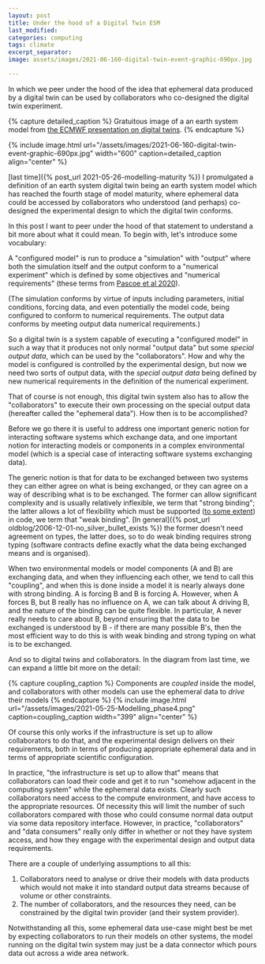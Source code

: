 ```yaml
---
layout: post
title: Under the hood of a Digital Twin ESM
last_modified:
categories: computing 
tags: climate
excerpt_separator:
image: assets/images/2021-06-160-digital-twin-event-graphic-690px.jpg

---
```


In which we peer under the hood of the idea that ephemeral data produced by a digital twin can be used by collaborators who co-designed the digital twin experiment.

{% capture detailed_caption %}
Gratuitous image of a an earth system model from 
<a href="https://www.ecmwf.int/en/about/media-centre/news/2021/presenting-destination-earth-digital-replica-our-planet">the ECMWF presentation on digital twins</a>.
{% endcapture %}

{% include image.html url="/assets/images/2021-06-160-digital-twin-event-graphic-690px.jpg" width="600" caption=detailed_caption align="center" %}

[last time]({% post_url 2021-05-26-modelling-maturity %}) I promulgated a definition of an earth system  digital twin being an earth system model which has reached the fourth stage of model maturity, where ephemeral data could be accessed by collaborators who understood (and perhaps) co-designed the experimental design to which the digital twin conforms.

In this post I want to peer under the hood of that statement to understand a bit more about what it could mean. To begin with, let's introduce some vocabulary:

A "configured model" is run to produce a "simulation" with "output" where both the simulation itself and the output conform to a "numerical experiment" which is defined by some objectives and "numerical requirements" (these terms from [Pascoe et al 2020](https://doi.org/10.5194/gmd-13-2149-2020)). 

(The simulation conforms by virtue of inputs including parameters, initial conditions, forcing data, and even potentially the model code, being configured to conform to numerical requirements. The output data conforms by meeting output data numerical requirements.)

So a digital twin is a system capable of executing a "configured model" in such a way that it produces not only normal "output data" but some _special output data_, which can be used by the "collaborators". How and why the model is configured is controlled by the experimental design, but now we need two sorts of output data, with the _special output data_ being defined by new numerical requirements in the definition of the numerical experiment.

That of course is not enough, this digital twin system also has to allow the "collaborators" to execute their own processing on the special output data (hereafter called the "ephemeral data").  How then is to be accomplished?

Before we go there it is useful to address one important generic notion for interacting software systems which exchange data, and one important notion for interacting models or components in a complex environmental model (which is a special case of interacting software systems exchanging data).

The generic notion is that for data to be exchanged between two systems they can either agree on what is being exchanged, or they can agree on a way of describing what is to be exchanged. The former can allow significant complexity and is usually relatively inflexible, we term that "strong binding"; the latter allows a lot of flexibility which must be supported ([to some extent]()) in code, we term that "weak binding". [In general]({% post_url oldblog/2006-12-01-no_silver_bullet_exists %}) the former doesn't need agreement on types, the latter does, so to do weak binding requires strong typing (software contracts define exactly what the data being exchanged means and is organised).

When two environmental models or model components (A and B) are exchanging data, and when they influencing each other, we tend to call this "coupling", and when this is done inside a model it is nearly always done with strong binding.  A is forcing B and B is forcing A. However, when A forces  B, but B really has no influence on  A, we can talk about A driving B, and the nature of the binding can be quite flexible. In particular, A never really needs to care about B, beyond ensuring that the data to be exchanged is understood by B - if there are many possible B's, then the most efficient way to do this is with weak binding and strong typing on what is to be exchanged. 

And so to digital twins and collaborators. In the diagram from last time, we can expand a little bit more on the detail:

{% capture coupling_caption %}
Components are <i>coupled</i> inside the model, and collaborators with other models can use the ephemeral data to <i>drive</i> their models {% endcapture %}
{% include image.html url="/assets/images/2021-05-25-Modelling_phase4.png" caption=coupling_caption width="399" align="center" %}

Of course this only works if the infrastructure is set up to allow collaborators to do that, and the experimental design delivers on their requirements, both in terms of producing appropriate ephemeral data and in terms of appropriate scientific configuration.

In practice, "the infrastructure is set up to allow that" means that collaborators can load their code and get it to run "somehow adjacent in the computing system" while the ephemeral data exists. Clearly such collaborators need access to the compute environment, and have access to the appropriate resources. Of necessity this will limit the number of such collaborators compared with those who could consume normal data output via some data repository interface. However, in practice, "collaborators" and "data consumers" really only differ in whether or not they have system access, and how they engage with the experimental design and output data requirements. 

There are a couple of underlying assumptions to all this:

1. Collaborators need to analyse or drive their models with data products which would not make it into standard output data streams because of volume or other constraints.
2. The number of collaborators, and the resources they need, can be constrained by the digital twin provider (and their system provider).

Notwithstanding all this, some ephemeral data use-case might best be met by expecting collaborators to run their models on other systems, the model running on the digital twin system may just be a data connector which pours data out across a wide area network.














